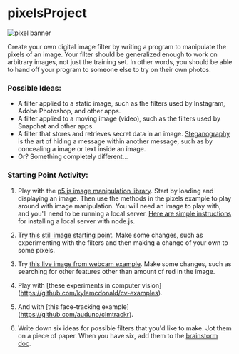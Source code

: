 # pixelsProject

![pixel banner](https://github.com/lizzybrooks/pixelsProject/blob/master/pixelspics/pixelbanner.png)

Create your own digital image filter by writing a program to manipulate the pixels of an image. Your filter should be generalized enough to work on arbitrary images, not just the training set. In other words, you should be able to hand off your program to someone else to try on their own photos.

### Possible Ideas:
* A filter applied to a static image, such as the filters used by Instagram, Adobe Photoshop, and other apps.
* A filter applied to a moving image (video), such as the filters used by Snapchat and other apps.
* A filter that stores and retrieves secret data in an image. [Steganography](http://en.wikipedia.org/wiki/Steganography) is the art of hiding a message within another message, such as by concealing a image or text inside an image.
* Or? Something completely different... 

### Starting Point Activity:

1) Play with the [p5.js image manipulation library](https://p5js.org/reference/#group-Image). Start by loading and displaying an image. Then use the methods in the pixels example to play around with image manipulation. You will need an image to play with, and you'll need to be running a local server. [Here are simple instructions](https://lwhs.myschoolapp.com/app/faculty#topicdetail/305975/32277002/32277002/653432/0/0) for installing a local server with node.js.

2) Try [this still image starting point](https://github.com/lizzybrooks/pixelsProject/blob/master/minorManipulations.js). Make some changes, such as experimenting with the filters and then making a change of your own to some pixels.

3) Try [this live image from webcam example](https://github.com/lizzybrooks/pixelsProject/blob/master/videoTester.js). Make some changes, such as searching for other features other than amount of red in the image.

4) Play with [these experiments in computer vision] (https://github.com/kylemcdonald/cv-examples). 

5) And with [this face-tracking example] (https://github.com/auduno/clmtrackr). 

6) Write down six ideas for possible filters that you'd like to make. Jot them on a piece of paper. When you have six, add them to the [brainstorm doc](https://github.com/lizzybrooks/pixelsProject/blob/master/brainstorm.md). 




